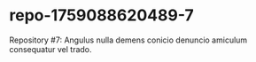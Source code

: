 # repo-1759088620489-7
Repository #7: Angulus nulla demens conicio denuncio amiculum consequatur vel trado.
